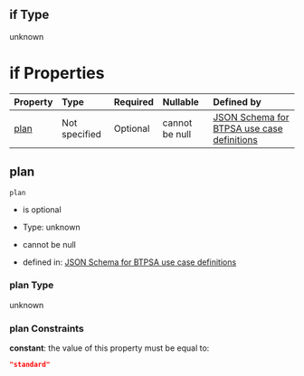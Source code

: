 ## if Type

unknown

# if Properties

| Property      | Type          | Required | Nullable       | Defined by                                                                                                                                                                                                                                  |
| :------------ | :------------ | :------- | :------------- | :------------------------------------------------------------------------------------------------------------------------------------------------------------------------------------------------------------------------------------------ |
| [plan](#plan) | Not specified | Optional | cannot be null | [JSON Schema for BTPSA use case definitions](btpsa-usecase-properties-services-items-allof-2-then-allof-30-then-allof-1-if-properties-plan.md "undefined#/properties/services/items/allOf/2/then/allOf/30/then/allOf/1/if/properties/plan") |

## plan



`plan`

*   is optional

*   Type: unknown

*   cannot be null

*   defined in: [JSON Schema for BTPSA use case definitions](btpsa-usecase-properties-services-items-allof-2-then-allof-30-then-allof-1-if-properties-plan.md "undefined#/properties/services/items/allOf/2/then/allOf/30/then/allOf/1/if/properties/plan")

### plan Type

unknown

### plan Constraints

**constant**: the value of this property must be equal to:

```json
"standard"
```
